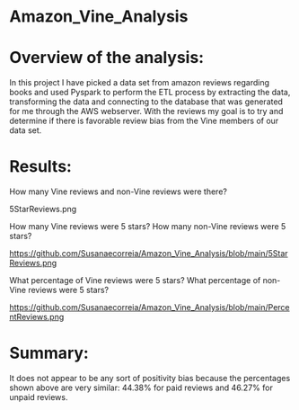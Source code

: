 # Amazon_Vine_Analysis


# Overview of the analysis: 

In this project I have picked a data set from amazon reviews regarding books and used Pyspark to perform the ETL process by extracting the data, transforming the data and connecting to the database that was generated for me through the AWS webserver. With the reviews my goal is to try and determine if there is favorable review bias from the Vine members of our data set.


# Results: 

How many Vine reviews and non-Vine reviews were there?

5StarReviews.png


How many Vine reviews were 5 stars? How many non-Vine reviews were 5 stars?

https://github.com/Susanaecorreia/Amazon_Vine_Analysis/blob/main/5StarReviews.png


What percentage of Vine reviews were 5 stars? What percentage of non-Vine reviews were 5 stars?

https://github.com/Susanaecorreia/Amazon_Vine_Analysis/blob/main/PercentReviews.png

# Summary: 

It does not appear to be any sort of positivity bias because the percentages shown above are very similar: 44.38% for paid reviews and 46.27% for unpaid reviews.
